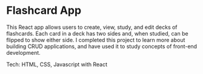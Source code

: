 # Flashcard App

This React app allows users to create, view, study, and edit decks of flashcards. Each card in a deck has two sides and, when studied, can be flipped to show either side. I completed this project to learn more about building CRUD applications, and have used it to study concepts of front-end development.
    
Tech: HTML, CSS, Javascript with React
